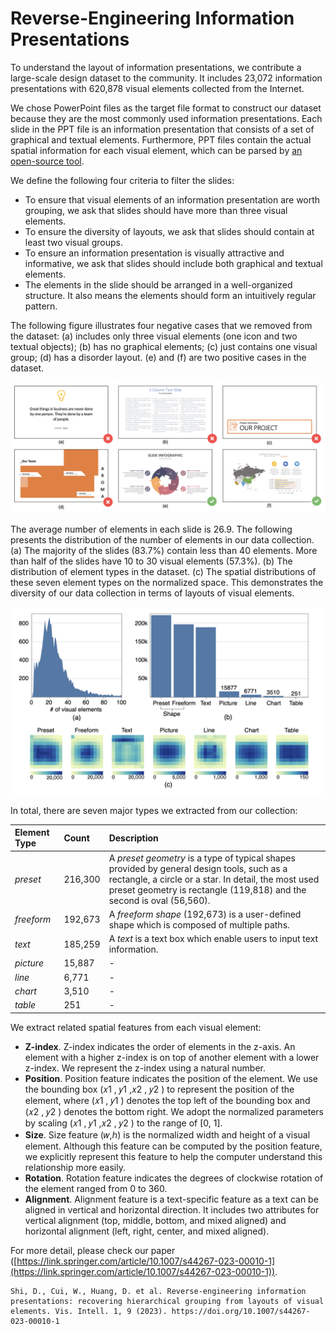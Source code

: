 # Reverse-Engineering Information Presentations

To understand the layout of information presentations, we contribute a large-scale design dataset to the community. It includes 23,072 information presentations with 620,878 visual elements collected from the Internet. 

We chose PowerPoint files as the target file format to construct our dataset because they are the most commonly used information presentations. Each slide in the PPT file is an information presentation that consists of a set of graphical and textual elements. Furthermore, PPT files contain the actual spatial information for each visual element, which can be parsed by [an open-source tool](https://pypi.org/project/python-pptx).

We define the following four criteria to filter the slides:

- To ensure that visual elements of an information presentation are worth grouping, we ask that slides should have more than three visual elements.
- To ensure the diversity of layouts, we ask that slides should contain at least two visual groups.
- To ensure an information presentation is visually attractive and informative, we ask that slides should include both graphical and textual elements.
- The elements in the slide should be arranged in a well-organized structure. It also means the elements should form an intuitively regular pattern.

The following figure illustrates four negative cases that we removed from the dataset: (a) includes only three visual elements (one icon and two textual objects); (b) has no graphical elements; (c) just contains one visual group; (d) has a disorder layout. (e) and (f) are two positive cases in the dataset.

![](images/cases.png)

The average number of elements in each slide is 26.9. The following presents the distribution of the number of elements in our data collection. (a) The majority of the slides (83.7%) contain less than 40 elements. More than half of the slides have 10 to 30 visual elements (57.3%). (b) The distribution of element types in the dataset. (c) The spatial distributions of these seven element types on the normalized space. This demonstrates the diversity of our data collection in terms of layouts of visual elements.

![](images/statistics.png)

In total, there are seven major types we extracted from our collection:

| Element Type | Count | Description |
|:--|:--|:--|
| *preset* | 216,300 | A *preset geometry* is a type of typical shapes provided by general design tools, such as a rectangle, a circle or a star. In detail, the most used preset geometry is rectangle (119,818) and the second is oval (56,560). |
| *freeform* | 192,673 | A *freeform shape* (192,673) is a user-defined shape which is composed of multiple paths. |
| *text* | 185,259 | A *text* is a text box which enable users to input text information. |
| *picture* | 15,887 | - |
| *line* | 6,771 | - |
| *chart* | 3,510 | - |
| *table* | 251 | - |

We extract related spatial features from each visual element:

- **Z-index**. Z-index indicates the order of elements in the z-axis. An element with a higher z-index is on top of another element with a lower z-index. We represent the z-index using a natural number. 
- **Position**. Position feature indicates the position of the element. We use the bounding box (𝑥1 , 𝑦1 ,𝑥2 , 𝑦2 ) to represent the position of the element, where (𝑥1 , 𝑦1 ) denotes the top left of the bounding box and (𝑥2 , 𝑦2 ) denotes the bottom right. We adopt the normalized parameters by scaling (𝑥1 , 𝑦1 ,𝑥2 , 𝑦2 ) to the range of [0, 1].
- **Size**. Size feature (𝑤,ℎ) is the normalized width and height of a visual element. Although this feature can be computed by the position feature, we explicitly represent this feature to help the computer understand this relationship more easily.
- **Rotation**. Rotation feature indicates the degrees of clockwise rotation of the element ranged from 0 to 360.
- **Alignment**. Alignment feature is a text-specific feature as a text can be aligned in vertical and horizontal direction. It includes two attributes for vertical alignment (top, middle, bottom, and mixed aligned) and horizontal alignment (left, right, center, and mixed aligned).

For more detail, please check our paper ([https://link.springer.com/article/10.1007/s44267-023-00010-1](https://link.springer.com/article/10.1007/s44267-023-00010-1)).


```
Shi, D., Cui, W., Huang, D. et al. Reverse-engineering information presentations: recovering hierarchical grouping from layouts of visual elements. Vis. Intell. 1, 9 (2023). https://doi.org/10.1007/s44267-023-00010-1
```